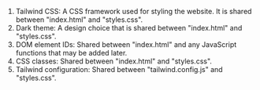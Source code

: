 1. Tailwind CSS: A CSS framework used for styling the website. It is shared between "index.html" and "styles.css".
2. Dark theme: A design choice that is shared between "index.html" and "styles.css".
3. DOM element IDs: Shared between "index.html" and any JavaScript functions that may be added later.
4. CSS classes: Shared between "index.html" and "styles.css".
5. Tailwind configuration: Shared between "tailwind.config.js" and "styles.css".